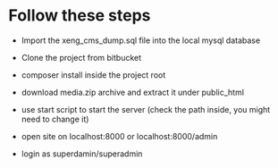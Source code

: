 Follow these steps
==================

- Import the xeng_cms_dump.sql file into the local mysql database

- Clone the project from bitbucket

- composer install inside the project root

- download media.zip archive and extract it under public_html

- use start script to start the server (check the path inside, you might need to change it)

- open site on localhost:8000 or localhost:8000/admin

- login as superdamin/superadmin
